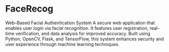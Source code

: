 # FaceRecog
Web-Based Facial Authentication System  A secure web application that enables user login via facial recognition. It features user registration, real-time verification, and data analysis for improved accuracy. Built using Python, OpenCV, Flask, and TensorFlow, this system enhances security and user experience through machine learning techniques.
